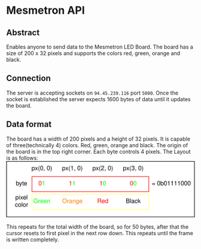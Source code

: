 # Mesmetron API
## Abstract
Enables anyone to send data to the Mesmetron LED Board.
The board has a size of 200 x 32 pixels and supports the colors red, green, orange and black.
## Connection
The server is accepting sockets on `94.45.239.116` port `5000`. Once the socket is established the server expects 1600 bytes of data until it updates the board.
## Data format
The board has a width of 200 pixels and a height of 32 pixels. It is capable of three(technically 4) colors. Red, green, orange and black.
The origin of the board is in the top right corner. Each byte controls 4 pixels. The Layout is as follows:
![Shows the byte layout](./BitLayout.png "Byte layout")

This repeats for the total width of the board, so for 50 bytes, after that the cursor resets to first pixel in the next row down. This repeats until the frame is written completely.

